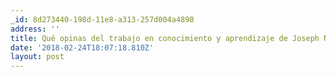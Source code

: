 ```yaml
---
_id: 8d273440-198d-11e8-a313-257d004a4890
address: ''
title: Qué opinas del trabajo en conocimiento y aprendizaje de Joseph Novak???
date: '2018-02-24T18:07:18.810Z'
layout: post
---
```

 

